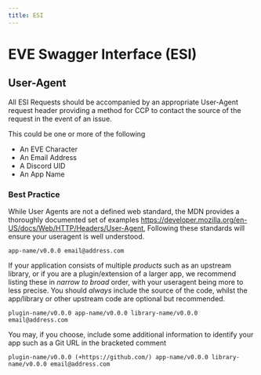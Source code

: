 ```yaml
---
title: ESI
---
```

# EVE Swagger Interface (ESI)

## User-Agent

All ESI Requests should be accompanied by an appropriate User-Agent request header providing a method for CCP to contact the source of the request in the event of an issue.

This could be one or more of the following

- An EVE Character
- An Email Address
- A Discord UID
- An App Name

### Best Practice

While User Agents are not a defined web standard, the MDN provides a thoroughly documented set of examples <https://developer.mozilla.org/en-US/docs/Web/HTTP/Headers/User-Agent>, Following these standards will ensure your useragent is well understood.

`app-name/v0.0.0 email@address.com`

If your application consists of multiple _products_ such as an upstream library, or if you are a plugin/extension of a larger app, we recommend listing these in _narrow to broad_ order, with your useragent being more to less precise. You should _always_ include the source of the code, whilst the app/library or other upstream code are optional but recommended.

`plugin-name/v0.0.0 app-name/v0.0.0 library-name/v0.0.0 email@address.com`

You may, if you choose, include some additional information to identify your app such as a Git URL in the bracketed comment

`plugin-name/v0.0.0 (+https://github.com/) app-name/v0.0.0 library-name/v0.0.0 email@address.com`
